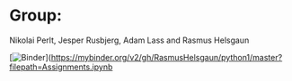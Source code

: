 # Group: 
Nikolai Perlt, Jesper Rusbjerg, Adam Lass and Rasmus Helsgaun

[![Binder](https://mybinder.org/badge_logo.svg)](https://mybinder.org/v2/gh/RasmusHelsgaun/python1/master?filepath=Assignments.ipynb
